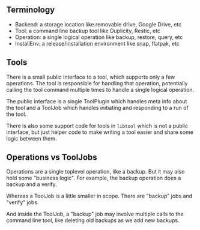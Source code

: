 <!--
SPDX-License-Identifier: CC-BY-SA-4.0
SPDX-FileCopyrightText: Michael Terry
-->

## Terminology

 * Backend: a storage location like removable drive, Google Drive, etc
 * Tool: a command line backup tool like Duplicity, Restic, etc
 * Operation: a single logical operation like backup, restore, query, etc
 * InstallEnv: a release/installation environment like snap, flatpak, etc

## Tools

There is a small public interface to a tool, which supports only a few
operations. The tool is responsible for handling that operation, potentially
calling the tool command multiple times to handle a single logical operation.

The public interface is a single ToolPlugin which handles meta info about the
tool and a ToolJob which handles initiating and responding to a run of the
tool.

There is also some support code for tools in `libtool` which is not a public
interface, but just helper code to make writing a tool easier and share some
logic between them.

## Operations vs ToolJobs

Operations are a single toplevel operation, like a backup. But it may also hold
some "business logic". For example, the backup operation does a backup and a
verify.

Whereas a ToolJob is a little smaller in scope. There are "backup" jobs and
"verify" jobs.

And inside the ToolJob, a "backup" job may involve multiple calls to the
command line tool, like deleting old backups as we add new backups.
